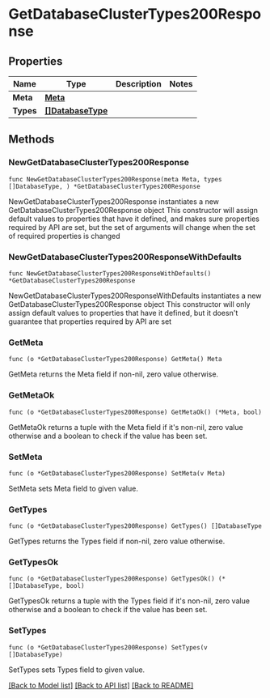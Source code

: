 # GetDatabaseClusterTypes200Response

## Properties

Name | Type | Description | Notes
------------ | ------------- | ------------- | -------------
**Meta** | [**Meta**](Meta.md) |  | 
**Types** | [**[]DatabaseType**](DatabaseType.md) |  | 

## Methods

### NewGetDatabaseClusterTypes200Response

`func NewGetDatabaseClusterTypes200Response(meta Meta, types []DatabaseType, ) *GetDatabaseClusterTypes200Response`

NewGetDatabaseClusterTypes200Response instantiates a new GetDatabaseClusterTypes200Response object
This constructor will assign default values to properties that have it defined,
and makes sure properties required by API are set, but the set of arguments
will change when the set of required properties is changed

### NewGetDatabaseClusterTypes200ResponseWithDefaults

`func NewGetDatabaseClusterTypes200ResponseWithDefaults() *GetDatabaseClusterTypes200Response`

NewGetDatabaseClusterTypes200ResponseWithDefaults instantiates a new GetDatabaseClusterTypes200Response object
This constructor will only assign default values to properties that have it defined,
but it doesn't guarantee that properties required by API are set

### GetMeta

`func (o *GetDatabaseClusterTypes200Response) GetMeta() Meta`

GetMeta returns the Meta field if non-nil, zero value otherwise.

### GetMetaOk

`func (o *GetDatabaseClusterTypes200Response) GetMetaOk() (*Meta, bool)`

GetMetaOk returns a tuple with the Meta field if it's non-nil, zero value otherwise
and a boolean to check if the value has been set.

### SetMeta

`func (o *GetDatabaseClusterTypes200Response) SetMeta(v Meta)`

SetMeta sets Meta field to given value.


### GetTypes

`func (o *GetDatabaseClusterTypes200Response) GetTypes() []DatabaseType`

GetTypes returns the Types field if non-nil, zero value otherwise.

### GetTypesOk

`func (o *GetDatabaseClusterTypes200Response) GetTypesOk() (*[]DatabaseType, bool)`

GetTypesOk returns a tuple with the Types field if it's non-nil, zero value otherwise
and a boolean to check if the value has been set.

### SetTypes

`func (o *GetDatabaseClusterTypes200Response) SetTypes(v []DatabaseType)`

SetTypes sets Types field to given value.



[[Back to Model list]](../README.md#documentation-for-models) [[Back to API list]](../README.md#documentation-for-api-endpoints) [[Back to README]](../README.md)


